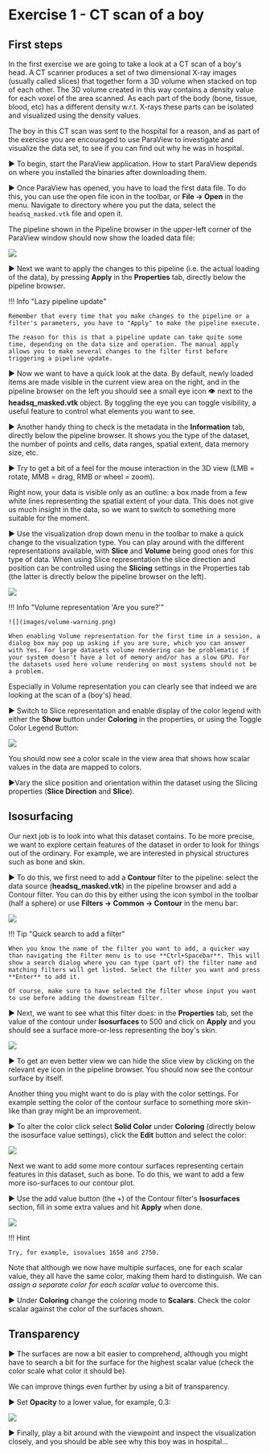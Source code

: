 # Exercise 1 - CT scan of a boy

## First steps

In the first exercise we are going to take a look at a CT scan of a boy's head. A CT scanner produces a set of two dimensional X-ray images (usually called slices) that together form a 3D volume when stacked on top of each other. The 3D volume created in this way contains a density value for each voxel of the area scanned. As each part of the body (bone, tissue, blood, etc) has a different density w.r.t. X-rays these parts can be isolated and visualized using the density values.

The boy in this CT scan was sent to the hospital for a reason, and as part of the exercise you are encouraged to use ParaView to investigate and visualize the data set, to see if you can find out why he was in hospital.

▶ To begin, start the ParaView application. How to start ParaView depends on where you installed the binaries after downloading them.

▶ Once ParaView has opened, you have to load the first data file. To do this, you can use the open file icon in the toolbar, or __File → Open__ in the menu. Navigate to directory where you put the data, select the `headsq_masked.vtk` file and open it.

The pipeline shown in the Pipeline browser in the upper-left corner of the ParaView window should now show the loaded data file:

![](images/pipeline-browser.png)

▶ Next we want to apply the changes to this pipeline (i.e. the actual loading of the data), by pressing __Apply__ in the __Properties__ tab, directly below the pipeline browser.

!!! Info "Lazy pipeline update"

    Remember that every time that you make changes to the pipeline or a filter's parameters, you have to "Apply" to make the pipeline execute.
    
    The reason for this is that a pipeline update can take quite some time, depending on the data size and operation. The manual apply allows you to make several changes to the filter first before triggering a pipeline update.

▶ Now we want to have a quick look at the data. By default, newly loaded items are made visible in the current view area on the right, and in the pipeline browser on the left you should see a small eye icon 👁 next to the __headsq_masked.vtk__ object. By toggling the eye you can toggle visibility, a useful feature to control what elements you want to see.

▶ Another handy thing to check is the metadata in the __Information__ tab, directly below the pipeline browser. It shows you the type of the dataset, the number of points and cells, data ranges, spatial extent, data memory size, etc.

▶ Try to get a bit of a feel for the mouse interaction in the 3D view (LMB = rotate, MMB = drag, RMB or wheel = zoom).

Right now, your data is visible only as an outline: a box made from a few white lines representing the spatial extent of your data. This does not give us much insight in the data, so we want to switch to something more suitable for the moment. 

▶ Use the visualization drop down menu in the toolbar to make a quick change to the visualization type. You can play around with the different representations available, with __Slice__ and __Volume__ being good ones for this type of data. When using Slice representation the slice direction and position can be controlled using the __Slicing__ settings in the Properties tab (the latter is directly below the pipeline browser on the left).

![](images/representation.png)

!!! Info "Volume representation 'Are you sure?'"

    ![](images/volume-warning.png)

    When enabling Volume representation for the first time in a session, a dialog box may pop up asking if you are sure, which you can answer with Yes. For large datasets volume rendering can be problematic if your system doesn't have a lot of memory and/or has a slow GPU. For the datasets used here volume rendering on most systems should not be a problem.

Especially in Volume representation you can clearly see that indeed we are looking at the scan of a (boy's) head. 

▶ Switch to Slice representation and enable display of the color legend with either the __Show__ button under __Coloring__ in the properties, or using the Toggle Color Legend Button:

![](images/color-legend-button.png)

You should now see a color scale in the view area that shows how scalar values in the data are mapped to colors. 

▶Vary the slice position and orientation within the dataset using the Slicing properties (__Slice Direction__ and __Slice__).

## Isosurfacing

Our next job is to look into what this dataset contains. To be more precise, we want to explore certain features of the dataset in order to look for things out of the ordinary. For example, we are interested in physical structures such as bone and skin.

▶ To do this, we first need to add a __Contour__ filter to the pipeline: select the data source (__headsq_masked.vtk__) in the pipeline browser and add a Contour filter. You can do this by either using the icon symbol in the toolbar (half a sphere) or use __Filters → Common → Contour__ in the menu bar:

![](images/contour-filter.png)

!!! Tip "Quick search to add a filter"

    When you know the name of the filter you want to add, a quicker way than navigating the Filter menu is to use **Ctrl+Spacebar**. This will show a search dialog where you can type (part of) the filter name and matching filters will get listed. Select the filter you want and press **Enter** to add it.

    Of course, make sure to have selected the filter whose input you want to use before adding the downstream filter.

▶ Next, we want to see what this filter does: in the __Properties__ tab, set the value of the contour under __Isosurfaces__ to 500 and click on __Apply__ and you should see a surface more-or-less representing the boy's skin.

![](images/contour500.png)

▶ To get an even better view we can hide the slice view by clicking on the relevant eye icon in the pipeline browser. You should now see the contour surface by itself. 

Another thing you might want to do is play with the color settings. For example setting the color of the contour surface to something more skin-like than gray might be an improvement. 

▶ To alter the color click select __Solid Color__ under __Coloring__ (directly below the isosurface value settings), click the __Edit__ button and select the color: 

![](images/coloring.png)

Next we want to add some more contour surfaces representing certain features in this dataset, such as bone. To do this, we want to add a few more iso-surfaces to our contour plot.

▶ Use the add value button (the +) of the Contour filter's __Isosurfaces__ section, fill in some extra values and hit __Apply__ when done. 

![](images/moreisosurfaces.png)

!!! Hint

    Try, for example, isovalues 1650 and 2750.

Note that although we now have multiple surfaces, one for each scalar value, they all have the same color, making them hard to distinguish. We can _assign a separate color for each scalar value_ to overcome this. 

▶ Under __Coloring__ change the coloring mode to __Scalars__. Check the color scalar against the color of the surfaces shown.

## Transparency

▶ The surfaces are now a bit easier to comprehend, although you might have to search a bit for the surface for the highest scalar value (check the color scale what color it should be). 

We can improve things even further by using a bit of transparency.

▶ Set __Opacity__ to a lower value, for example, 0.3:

![](images/opacity.png)

▶ Finally, play a bit around with the viewpoint and inspect the visualization closely, and you should be able see why this boy was in hospital...